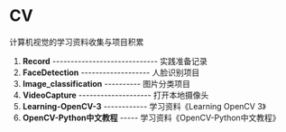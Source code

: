 # CV
计算机视觉的学习资料收集与项目积累

1. **Record** ----------------------------- 实践准备记录
1. **FaceDetection** ------------------- 人脸识别项目
2. **Image_classification** ---------- 图片分类项目
3. **VideoCapture** -------------------- 打开本地摄像头
4. **Learning-OpenCV-3** ------------ 学习资料《Learning OpenCV 3》
5. **OpenCV-Python中文教程** ----- 学习资料《OpenCV-Python中文教程》

